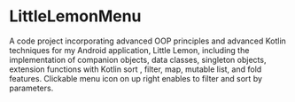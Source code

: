 # LittleLemonMenu
A code project incorporating advanced OOP principles and advanced Kotlin techniques for my Android application,
Little Lemon, including the implementation of companion objects, data classes, singleton objects, extension functions with Kotlin sort ,
filter, map, mutable list, and fold features.
Clickable menu icon on up right enables to filter and sort by parameters.
